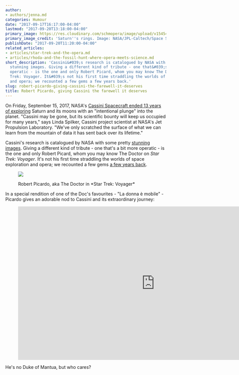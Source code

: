 ```yaml
---
author:
- authors/jenna.md
categories: Humour
date: "2017-09-17T16:17:00-04:00"
lastmod: "2017-09-20T13:18:00-04:00"
primary_image: https://res.cloudinary.com/schmopera/image/upload/v1545409169/media/webhook-uploads/1505692549427/2017-09-17---7547_PIA20506_full.jpg.jpg
primary_image_credit: 'Saturn''s rings. Image: NASA/JPL-Caltech/Space Science Institute.'
publishDate: "2017-09-20T11:20:00-04:00"
related_articles:
- articles/star-trek-and-the-opera.md
- articles/rhoda-and-the-fossil-hunt-where-opera-meets-science.md
short_description: 'Cassini&#039;s research is catalogued by NASA with some pretty
  stunning images. Giving a different kind of tribute - one that&#039;s a bit more
  operatic - is the one and only Robert Picard, whom you may know The Doctor on Star
  Trek: Voyager. It&#039;s not his first time straddling the worlds of space exploration
  and opera; we recounted a few gems a few years back.'
slug: robert-picardo-giving-cassini-the-farewell-it-deserves
title: Robert Picardo, giving Cassini the farewell it deserves
---
```


On Friday, September 15, 2017, NASA's [Cassini Spacecraft ended 13 years of exploring](https://saturn.jpl.nasa.gov/news/3121/nasas-cassini-spacecraft-ends-its-historic-exploration-of-saturn/) Saturn and its moons with an "intentional plunge" into the planet. "Cassini may be gone, but its scientific bounty will keep us occupied for many years," says Linda Spilker, Cassini project scientist at NASA's Jet Propulsion Laboratory. "We've only scratched the surface of what we can learn from the mountain of data it has sent back over its lifetime."

Cassini's research is catalogued by NASA with some pretty [stunning images](https://saturn.jpl.nasa.gov/galleries/images/). Giving a different kind of tribute - one that's a bit more operatic - is the one and only Robert Picard, whom you may know The Doctor on *Star Trek: Voyager*. It's not his first time straddling the worlds of space exploration and opera; we recounted a few gems [a few years back](/star-trek-and-the-opera/).

<figure data-type="image">

![](https://res.cloudinary.com/schmopera/image/upload/v1545409169/media/webhook-uploads/1505692715475/2017-09-17---Picardo.jpg.jpg)
<figcaption>Robert Picardo, aka The Doctor in *Star Trek: Voyager*</figcaption>
</figure>

In a special rendition of one of the Doc's favourites - "La donna è mobile" - Picardo gives an adorable nod to Cassini and its extraordinary journey:

<figure data-type="video">
<iframe width="854" height="480" src="https://www.youtube.com/embed/pPnZQIkSNmU" frameborder="0" allowfullscreen></iframe>
</figure>

He's no Duke of Mantua, but who cares?
